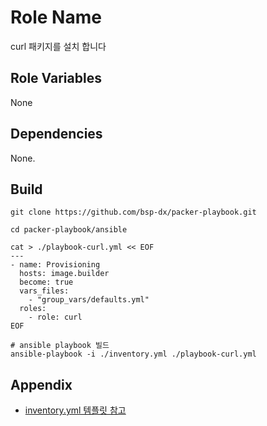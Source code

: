 Role Name
=========

curl 패키지를 설치 합니다

Role Variables
--------------
None 

Dependencies
------------
None.

Build
----------------

```shell
git clone https://github.com/bsp-dx/packer-playbook.git

cd packer-playbook/ansible

cat > ./playbook-curl.yml << EOF
---
- name: Provisioning
  hosts: image.builder
  become: true
  vars_files:
    - "group_vars/defaults.yml"
  roles:
    - role: curl
EOF

# ansible playbook 빌드 
ansible-playbook -i ./inventory.yml ./playbook-curl.yml
```


Appendix
----------------
- [inventory.yml 템플릿 참고](../../../README.md#inventoryyml-샘플)

